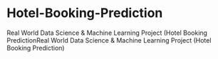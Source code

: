 # Hotel-Booking-Prediction
Real World Data Science &amp; Machine Learning Project (Hotel Booking PredictionReal World Data Science &amp; Machine Learning Project (Hotel Booking Prediction)
